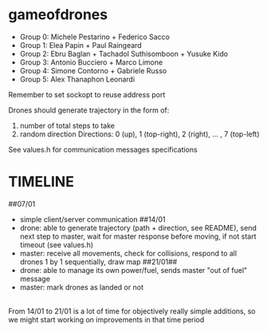 # gameofdrones

- Group 0: Michele Pestarino + Federico Sacco
- Group 1: Elea Papin + Paul Raingeard
- Group 2: Ebru Baglan + Tachadol Suthisomboon + Yusuke Kido
- Group 3: Antonio Bucciero + Marco Limone
- Group 4: Simone Contorno + Gabriele Russo
- Group 5: Alex Thanaphon Leonardi

Remember to set sockopt to reuse address port

Drones should generate trajectory in the form of:
1) number of total steps to take 
2) random direction 
Directions: 0 (up), 1 (top-right), 2 (right), ... , 7 (top-left)

See values.h for communication messages specifications

# TIMELINE
##07/01
- simple client/server communication
##14/01
- drone: able to generate trajectory (path + direction, see README), send next step to master, wait for master response before moving, if not start timeout (see values.h)
- master: receive all movements, check for collisions, respond to all drones 1 by 1 sequentially, draw map
##21/01##
- drone: able to manage its own power/fuel, sends master "out of fuel" message
- master: mark drones as landed or not
<br>
From 14/01 to 21/01 is a lot of time for objectively really simple additions, so we might start working on improvements in that time period
